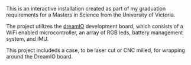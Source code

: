 This is an interactive installation created as part of my graduation requirements for a Masters in Science from the University of Victoria.

The project utilizes the [dreamIO](https://github.com/sabjorn/dreamIO) development board, which consists of a WiFi enabled microcontroller, an array of RGB leds, battery management system, and IMU.

This project includeds a case, to be laser cut or CNC milled, for wrapping around the DreamIO board.